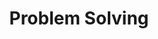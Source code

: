 ---
title: "Problem Solving"
permalink: /categories/Solution/
layout: category
author_profile: true
taxonomy: Solution
---